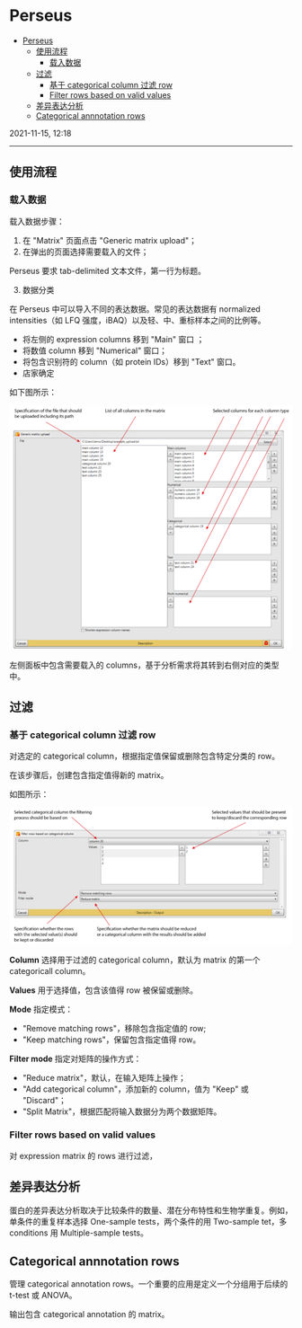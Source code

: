 # Perseus

- [Perseus](#perseus)
  - [使用流程](#使用流程)
    - [载入数据](#载入数据)
  - [过滤](#过滤)
    - [基于 categorical column 过滤 row](#基于-categorical-column-过滤-row)
    - [Filter rows based on valid values](#filter-rows-based-on-valid-values)
  - [差异表达分析](#差异表达分析)
  - [Categorical annnotation rows](#categorical-annnotation-rows)

2021-11-15, 12:18
***

## 使用流程

### 载入数据

载入数据步骤：

1. 在 "Matrix" 页面点击 "Generic matrix upload"；
2. 在弹出的页面选择需要载入的文件；

Perseus 要求 tab-delimited 文本文件，第一行为标题。

3. 数据分类

在 Perseus 中可以导入不同的表达数据。常见的表达数据有 normalized intensities（如 LFQ 强度，iBAQ）以及轻、中、重标样本之间的比例等。

   - 将左侧的 expression columns 移到 "Main" 窗口 ；
   - 将数值 column 移到 "Numerical" 窗口；
   - 将包含识别符的 column（如 protein IDs）移到 "Text" 窗口。
   - 店家确定

如下图所示：

![](images/2021-11-15-12-24-57.png)

左侧面板中包含需要载入的 columns，基于分析需求将其转到右侧对应的类型中。

## 过滤

### 基于 categorical column 过滤 row

对选定的 categorical column，根据指定值保留或删除包含特定分类的 row。

在该步骤后，创建包含指定值得新的 matrix。

如图所示：

![](images/2021-11-15-13-20-53.png)

**Column** 选择用于过滤的 categorical column，默认为 matrix 的第一个 categoricall column。

**Values** 用于选择值，包含该值得 row 被保留或删除。

**Mode** 指定模式：

- "Remove matching rows"，移除包含指定值的 row;
- "Keep matching rows"，保留包含指定值得 row。

**Filter mode** 指定对矩阵的操作方式：

- "Reduce matrix"，默认，在输入矩阵上操作；
- "Add categorical column"，添加新的 column，值为 "Keep" 或 "Discard"；
- "Split Matrix"，根据匹配将输入数据分为两个数据矩阵。

### Filter rows based on valid values

对 expression matrix 的 rows 进行过滤，

## 差异表达分析

蛋白的差异表达分析取决于比较条件的数量、潜在分布特性和生物学重复。例如，单条件的重复样本选择 One-sample tests，两个条件的用 Two-sample tet，多 conditions 用 Multiple-sample tests。



## Categorical annnotation rows

管理 categorical annotation rows。一个重要的应用是定义一个分组用于后续的 t-test 或 ANOVA。

输出包含 categorical annotation 的 matrix。

